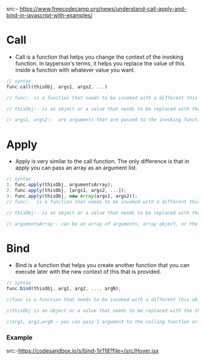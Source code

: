 src:- https://www.freecodecamp.org/news/understand-call-apply-and-bind-in-javascript-with-examples/

# Call

- Call is a function that helps you change the context of the invoking function. In layperson's terms, it helps you replace the value of this inside a function with whatever value you want.

```javascript
// syntax
func.call(thisObj, args1, args2, ...)

// func:- is a function that needs to be invoked with a different this object, Note that if you invoke a function without any thisObj argument, then JavaScript considers this property to be a global object.

// thisObj:- is an object or a value that needs to be replaced with the this keyword present inside the function func

// args1, args2:-  are arguments that are passed to the invoking function with the changed this object.
```

# Apply

- Apply is very similar to the call function. The only difference is that in apply you can pass an array as an argument list.

```javascript
// syntax
1. func.apply(thisObj, argumentsArray);
2. func.apply(thisObj, [args1, args2, ...]);
3. func.apply(thisObj, new Array(args1, args2));
// func:-  is a function that needs to be invoked with a different this object

// thisObj:- is an object or a value that needs to be replaced with the this keyword present inside the function func

// argumentsArray:- can be an array of arguments, array object, or the arguments keyword itself.
```

# Bind

- Bind is a function that helps you create another function that you can execute later with the new context of this that is provided.

```javascript
// syntax
func.bind(thisObj, arg1, arg2, ..., argN);

//func is a function that needs to be invoked with a different this object

//thisObj is an object or a value that needs to be replaced with the this keyword present inside the function func

//arg1, arg2…argN – you can pass 1 argument to the calling function or more than that, similar to the call function.
```

### Example

src:-https://codesandbox.io/s/bind-1ir118?file=/src/Hover.jsx
